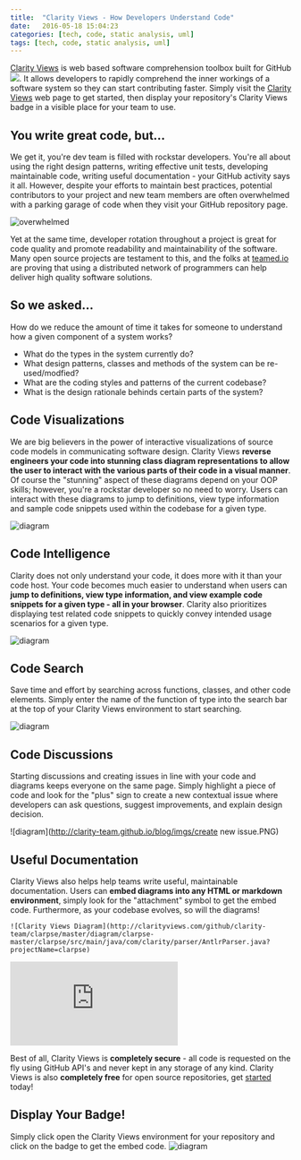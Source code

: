 ```yaml
---
title:  "Clarity Views - How Developers Understand Code"
date:   2016-05-18 15:04:23
categories: [tech, code, static analysis, uml]
tags: [tech, code, static analysis, uml]
---
```


<p class="lead"><a href="http://clarityviews.com">Clarity Views</a> is web based software comprehension toolbox built for GitHub <img style="display: inline-block; margin:0;" src="http://clarityviews.com/badge">. It allows developers to rapidly comprehend the inner workings of a software system so they can start contributing faster. Simply visit the <a href="http://clarityviews.com">Clarity Views</a> web page to get started, then display your repository's Clarity Views badge in a visible place for your team to use. </p>

<span class="fa fa-question-circle-o"></span>

## You write great code, but...
We get it, you're dev team is filled with rockstar developers. You're all about using the right design patterns, writing effective unit tests, developing maintainable code, writing useful documentation - your GitHub activity says it all. However, despite your efforts to maintain best practices, potential contributors to your project and new team members are often overwhelmed with a parking garage of code when they visit your GitHub repository page.  


![overwhelmed](http://clarity-team.github.io/blog/imgs/overwhelmed.gif)

Yet at the same time,  developer rotation throughout a project is great for code quality and promote readability and maintainability of the software. Many open source projects are testament to this, and the folks at [teamed.io](http://www.teamed.io/) are proving that using a distributed network of programmers can help deliver high quality software solutions.

## So we asked... 
How do we reduce the amount of time it takes for someone to understand how a given component of a system works? 

-   What do the types in the system currently do?
-   What design patterns, classes and methods of the system can be re-used/modfied?
-   What are the coding styles and patterns of the current codebase?
-   What is the design rationale behinds certain parts of the system?


##  Code Visualizations
We are big believers in the power of interactive visualizations of source code models in communicating software design. Clarity Views **reverse engineers your code into stunning class diagram representations to allow the user to interact with the various parts of their code in a visual manner**. Of course the "stunning" aspect of these diagrams depend on your OOP skills; however, you're a rockstar developer so no need to worry. Users can interact with these diagrams to jump to definitions, view type information and sample code snippets used within the codebase for a given type.

![diagram](http://clarity-team.github.io/blog/imgs/diagram.PNG)

## Code Intelligence
Clarity does not only understand your code, it does more with it than your code host. Your code becomes much easier to understand when users can **jump to definitions, view type information, and view example code snippets for a given type - all in your browser**. Clarity also prioritizes displaying test related code snippets to quickly convey intended usage scenarios for a given type.

![diagram](http://clarity-team.github.io/blog/imgs/code.PNG)

## Code Search
Save time and effort by searching across functions, classes, and other code elements. Simply enter the name of the function of type into the search bar at the top of your Clarity Views environment to start searching.

![diagram](http://clarity-team.github.io/blog/imgs/search.PNG)

## Code Discussions
Starting discussions and creating issues in line with your code and diagrams keeps everyone on the same page. Simply highlight a piece of code and look for the "plus" sign to create a new contextual issue where developers can ask questions, suggest improvements, and explain design decision. 

![diagram](http://clarity-team.github.io/blog/imgs/create new issue.PNG)

## Useful Documentation
Clarity Views also helps help teams write useful, maintainable documentation. Users can **embed diagrams into any HTML or markdown environment**, simply look for the "attachment" symbol to get the embed code. Furthermore, as your codebase evolves, so will the diagrams!

```
![Clarity Views Diagram](http://clarityviews.com/github/clarity-team/clarpse/master/diagram/clarpse-master/clarpse/src/main/java/com/clarity/parser/AntlrParser.java?projectName=clarpse)
````
![Clarity Views Diagram](http://clarityviews.com/embed/clarity-team/clarpse/master/diagram/clarpse-master/clarpse/src/main/java/com/clarity/parser/AntlrParser.java?projectName=clarpse)


<p class="lead">Best of all, Clarity Views is <b>completely secure</b> - all code is requested on the fly using GitHub API's and never kept in any storage of any kind. Clarity Views is also <b>completely free</b> for open source repositories, get <a href="http://clarityviews.com">started</a> today! </p>

## Display Your Badge!
Simply click open the Clarity Views environment for your repository and click on the badge to get the embed code.
![diagram](http://clarity-team.github.io/blog/imgs/Badge.PNG)
